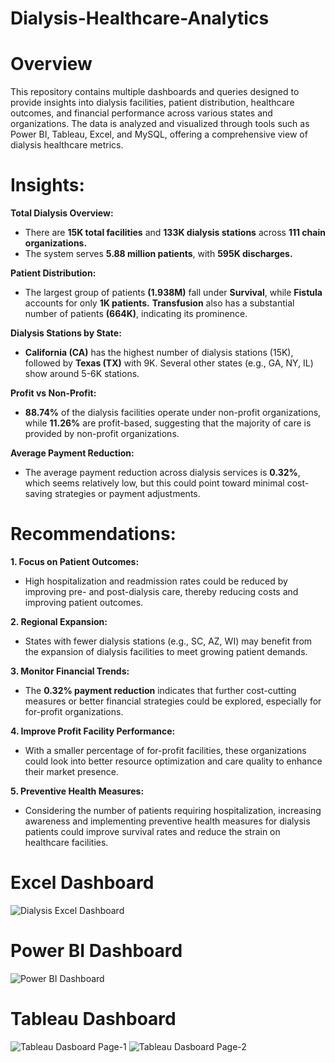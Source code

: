 # Dialysis-Healthcare-Analytics

# Overview
This repository contains multiple dashboards and queries designed to provide insights into dialysis facilities, patient distribution, healthcare outcomes, and financial performance across various states and organizations. The data is analyzed and visualized through tools such as Power BI, Tableau, Excel, and MySQL, offering a comprehensive view of dialysis healthcare metrics.

# Insights:

**Total Dialysis Overview:**
-	There are **15K total facilities** and **133K dialysis stations** across **111 chain organizations.**
-	The system serves **5.88 million patients**, with **595K discharges.**

**Patient Distribution:**
-	The largest group of patients **(1.938M)** fall under **Survival**, while **Fistula** accounts for only **1K patients.** **Transfusion** also has a substantial number of patients **(664K)**, indicating its prominence.

**Dialysis Stations by State:**
-	**California (CA)** has the highest number of dialysis stations (15K), followed by **Texas (TX)** with 9K. Several other states (e.g., GA, NY, IL) show around 5-6K stations.

**Profit vs Non-Profit:**
-	**88.74%** of the dialysis facilities operate under non-profit organizations, while **11.26%** are profit-based, suggesting that the majority of care is provided by non-profit organizations.

**Average Payment Reduction:**
-	The average payment reduction across dialysis services is **0.32%**, which seems relatively low, but this could point toward minimal cost-saving strategies or payment adjustments.

# Recommendations:
**1.	Focus on Patient Outcomes:**
-	High hospitalization and readmission rates could be reduced by improving pre- and post-dialysis care, thereby reducing costs and improving patient outcomes.

**2.	Regional Expansion:**
-	States with fewer dialysis stations (e.g., SC, AZ, WI) may benefit from the expansion of dialysis facilities to meet growing patient demands.

**3.	Monitor Financial Trends:**
-	The **0.32% payment reduction** indicates that further cost-cutting measures or better financial strategies could be explored, especially for for-profit organizations.

**4.	Improve Profit Facility Performance:**
-	With a smaller percentage of for-profit facilities, these organizations could look into better resource optimization and care quality to enhance their market presence.

**5.	Preventive Health Measures:**
-	Considering the number of patients requiring hospitalization, increasing awareness and implementing preventive health measures for dialysis patients could improve survival rates and reduce the strain on healthcare facilities.

# Excel Dashboard
![Dialysis Excel Dashboard](https://github.com/user-attachments/assets/3e3512c5-8a33-4a53-90f4-3ab1a59fae0e)

# Power BI Dashboard
![Power BI Dashboard](https://github.com/user-attachments/assets/592ed7f8-e505-442a-9761-0736b32cb5c9)

# Tableau Dashboard
![Tableau Dasboard Page-1](https://github.com/user-attachments/assets/c9121ff3-906b-495b-b801-8d5012d0346b)
![Tableau Dasboard Page-2](https://github.com/user-attachments/assets/735b79f0-25f4-4fc6-acbf-8b9f0dbf58d6)
